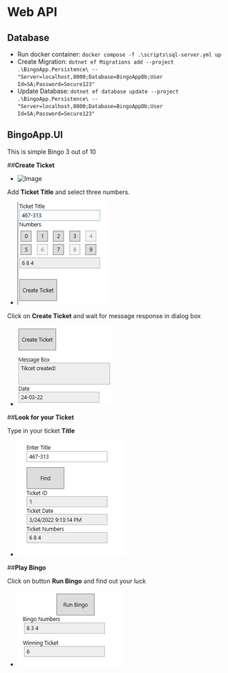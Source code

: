 # Web API

## Database

- Run docker container: `docker compose -f .\scripts\sql-server.yml up`
- Create Migration: `dotnet ef Migrations add --project .\BingoApp.Persistence\ -- "Server=localhost,8000;Database=BingoAppDb;User Id=SA;Password=Secure123"`
- Update Database: `dotnet ef database update --project .\BingoApp.Persistence\ -- "Server=localhost,8000;Database=BingoAppDb;User Id=SA;Password=Secure123"`

## BingoApp.UI

This is simple Bingo 3 out of 10

##**Create Ticket**

- ![Image](resources/user-interface.jpg)

Add **Ticket Title** and select three numbers. 

- ![Image](resources/create_ticket.jpg)

Click on **Create Ticket** and wait for message response in dialog box

- ![Image](resources/create_ticket_dialog_box.jpg)

##**Look for your Ticket**

Type in your ticket **Title**

- ![Image](resources/look_for_ticket.jpg)

##**Play Bingo**

Click on button **Run Bingo** and find out your luck

- ![Image](resources/run_bingo.jpg)
